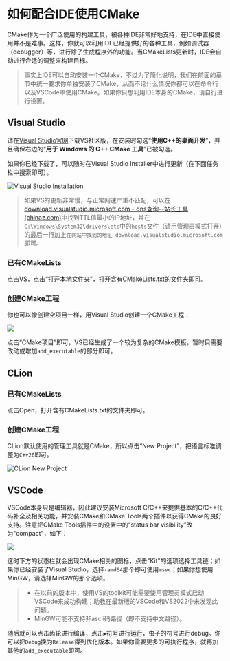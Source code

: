 # 如何配合IDE使用CMake

CMake作为一个广泛使用的构建工具，被各种IDE非常好地支持，在IDE中直接使用并不是难事。这样，你就可以利用IDE已经提供好的各种工具，例如调试器（debugger）等，进行除了生成程序外的功能。当CMakeLists更新时，IDE会自动进行合适的调整来构建目标。

> 事实上IDE可以自动安装一个CMake，不过为了简化说明，我们在前面的章节中统一要求你单独安装了CMake，从而不论什么情况你都可以在命令行以及VSCode中使用CMake。如果你只想利用IDE本身的CMake，请自行进行设置。

## Visual Studio

请在[Visual Studio官网](https://visualstudio.microsoft.com/)下载VS社区版，在安装时勾选“**使用C++的桌面开发**”，并且确保右边的“**用于 Windows 的 C++ CMake 工具**”已被勾选。

如果你已经下载了，可以随时在Visual Studio Installer中进行更新（在下面任务栏中搜索即可）。

![Visual Studio Installation](/assets/vs_install.png)

> 如果VS的更新非常慢，与正常网速严重不匹配，可以在[download.visualstudio.microsoft.com - dns查询--站长工具 (chinaz.com)](https://tool.chinaz.com/dns/download.visualstudio.microsoft.com)中找到TTL值最小的IP地址，并在`C:\Windows\System32\drivers\etc`中的`hosts`文件（请用管理员模式打开）的最后一行加上`在网站中找到的地址 download.visualstudio.microsoft.com`即可。

### 已有CMakeLists

点击VS，点击“打开本地文件夹”，打开含有CMakeLists.txt的文件夹即可。

### 创建CMake工程

你也可以像创建空项目一样，用Visual Studio创建一个CMake工程：

![](/assets/windows-1.png)

点击“CMake项目”即可，VS已经生成了一个较为复杂的CMake模板，暂时只需要改动或增加`add_executable`的部分即可。

## CLion

### 已有CMakeLists

点击Open，打开含有CMakeLists.txt的文件夹即可。

### 创建CMake工程

CLion默认使用的管理工具就是CMake，所以点击“New Project”，把语言标准调整为`C++20`即可。

![CLion New Project](/assets/clion_new_project.png)

## VSCode

VSCode本身只是编辑器，因此建议安装Microsoft C/C++来提供基本的C/C++代码补全及相关功能，并安装CMake和CMake Tools两个插件以获得CMake的良好支持。注意把CMake Tools插件中的设置中的“status bar visibility"改为"compact"，如下：

![](/assets/VSCode-CMake.png)

这时下方的状态栏就会出现CMake相关的图标，点击"Kit"的选项选择工具链；如果你已经安装了Visual Studio，选择`-amd64`那个即可使用`msvc`；如果你想使用MinGW，请选择MinGW的那个选项。

> - 在以前的版本中，使用VS的toolkit可能需要使用管理员模式启动VSCode来成功构建；助教在最新版的VSCode和VS2022中未发现此问题。
> - MinGW可能不支持非ascii码路径（即不支持中文路径）。

随后就可以点击齿轮进行编译，点击`▶`符号进行运行，虫子的符号进行debug。你可以把`Debug`换为`Release`得到优化版本。如果你需要更多的可执行程序，就再加其他的`add_executable`即可。